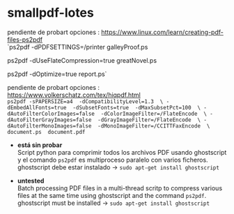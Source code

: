 # smallpdf-lotes

  pendiente de probart opciones : https://www.linux.com/learn/creating-pdf-files-ps2pdf  
  `ps2pdf -dPDFSETTINGS=/printer galleyProof.ps  
  
  ps2pdf -dUseFlateCompression=true greatNovel.ps
  
  ps2pdf -dOptimize=true report.ps`  

  pendiente de probart opciones : https://www.volkerschatz.com/tex/hiqpdf.html  
  `ps2pdf -sPAPERSIZE=a4  -dCompatibilityLevel=1.3  \
 -dEmbedAllFonts=true  -dSubsetFonts=true  -dMaxSubsetPct=100  \
 -dAutoFilterColorImages=false  -dColorImageFilter=/FlateEncode  \
 -dAutoFilterGrayImages=false  -dGrayImageFilter=/FlateEncode  \
 -dAutoFilterMonoImages=false  -dMonoImageFilter=/CCITTFaxEncode  \
 document.ps  document.pdf`

* **está sin probar**  
Script python para comprimir todos los archivos PDF usando ghostscript y el comando `ps2pdf` es multiproceso paralelo con varios ficheros.
ghostscript debe estar instalado -> `sudo apt-get install ghostscript`

* **untested**  
Batch processing PDF files in a multi-thread scritp to compress various files at the same time using ghostscript and the command `ps2pdf`.
ghostscript must be installed -> `sudo apt-get install ghostscript`
